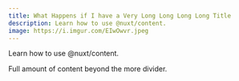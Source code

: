 ```yaml
---
title: What Happens if I have a Very Long Long Long Long Title
description: Learn how to use @nuxt/content.
image: https://i.imgur.com/EIwOwvr.jpeg
---
```

Learn how to use @nuxt/content.
<!--more-->
Full amount of content beyond the more divider.